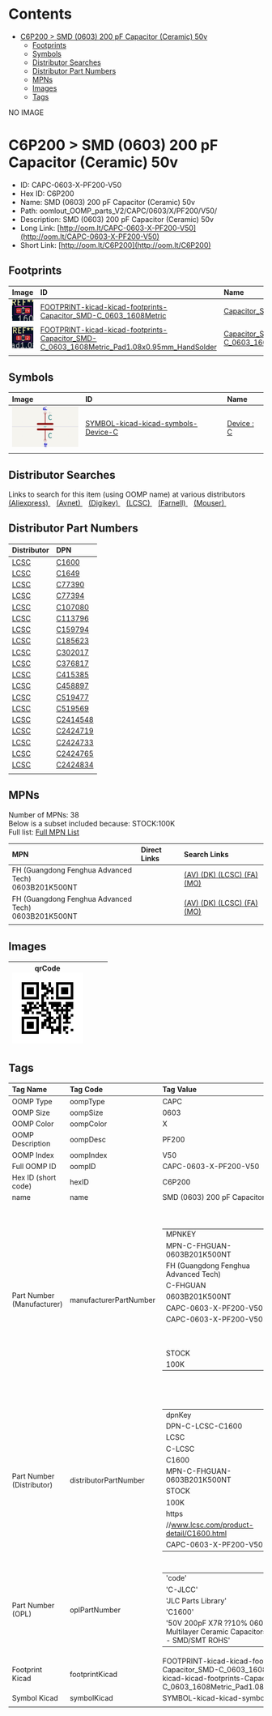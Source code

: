



Contents
========

* [C6P200 > SMD (0603) 200 pF Capacitor (Ceramic) 50v](#c6p200--smd-0603-200-pf-capacitor-ceramic-50v)
	* [Footprints](#footprints)
	* [Symbols](#symbols)
	* [Distributor Searches](#distributor-searches)
	* [Distributor Part Numbers](#distributor-part-numbers)
	* [MPNs](#mpns)
	* [Images](#images)
	* [Tags](#tags)
  
NO IMAGE  
# C6P200 > SMD (0603) 200 pF Capacitor (Ceramic) 50v

- ID: CAPC-0603-X-PF200-V50
- Hex ID: C6P200
- Name: SMD (0603) 200 pF Capacitor (Ceramic) 50v
- Path: oomlout_OOMP_parts_V2/CAPC/0603/X/PF200/V50/
- Description: SMD (0603) 200 pF Capacitor (Ceramic) 50v
- Long Link: [http://oom.lt/CAPC-0603-X-PF200-V50](http://oom.lt/CAPC-0603-X-PF200-V50)
- Short Link: [http://oom.lt/C6P200](http://oom.lt/C6P200)

## Footprints
  

|Image|ID|Name|
| :--- | :--- | :--- |
|[![](https://raw.githubusercontent.com/oomlout/oomlout_OOMP_eda_V2/main/FOOTPRINT/kicad/kicad-footprints/Capacitor_SMD/C_0603_1608Metric/image_140.png)](https://github.com/oomlout/oomlout_OOMP_eda_V2/tree/main/FOOTPRINT/kicad/kicad-footprints/Capacitor_SMD/C_0603_1608Metric/)|[FOOTPRINT-kicad-kicad-footprints-Capacitor_SMD-C_0603_1608Metric](https://github.com/oomlout/oomlout_OOMP_eda_V2/tree/main/FOOTPRINT/kicad/kicad-footprints/Capacitor_SMD/C_0603_1608Metric/)|[Capacitor_SMD : C_0603_1608Metric](https://github.com/oomlout/oomlout_OOMP_eda_V2/tree/main/FOOTPRINT/kicad/kicad-footprints/Capacitor_SMD/C_0603_1608Metric/)|
|[![](https://raw.githubusercontent.com/oomlout/oomlout_OOMP_eda_V2/main/FOOTPRINT/kicad/kicad-footprints/Capacitor_SMD/C_0603_1608Metric_Pad1.08x0.95mm_HandSolder/image_140.png)](https://github.com/oomlout/oomlout_OOMP_eda_V2/tree/main/FOOTPRINT/kicad/kicad-footprints/Capacitor_SMD/C_0603_1608Metric_Pad1.08x0.95mm_HandSolder/)|[FOOTPRINT-kicad-kicad-footprints-Capacitor_SMD-C_0603_1608Metric_Pad1.08x0.95mm_HandSolder](https://github.com/oomlout/oomlout_OOMP_eda_V2/tree/main/FOOTPRINT/kicad/kicad-footprints/Capacitor_SMD/C_0603_1608Metric_Pad1.08x0.95mm_HandSolder/)|[Capacitor_SMD : C_0603_1608Metric_Pad1.08x0.95mm_HandSolder](https://github.com/oomlout/oomlout_OOMP_eda_V2/tree/main/FOOTPRINT/kicad/kicad-footprints/Capacitor_SMD/C_0603_1608Metric_Pad1.08x0.95mm_HandSolder/)|
||||

## Symbols
  

|Image|ID|Name|
| :--- | :--- | :--- |
|[![](https://raw.githubusercontent.com/oomlout/oomlout_OOMP_eda_V2/main/SYMBOL/kicad/kicad-symbols/Device/C/image_140.png)](https://github.com/oomlout/oomlout_OOMP_eda_V2/tree/main/SYMBOL/kicad/kicad-symbols/Device/C/)|[SYMBOL-kicad-kicad-symbols-Device-C](https://github.com/oomlout/oomlout_OOMP_eda_V2/tree/main/SYMBOL/kicad/kicad-symbols/Device/C/)|[Device : C](https://github.com/oomlout/oomlout_OOMP_eda_V2/tree/main/SYMBOL/kicad/kicad-symbols/Device/C/)|
||||

## Distributor Searches
  
Links to search for this item (using OOMP name) at various distributors  
[(Aliexpress) ](https://www.aliexpress.com/wholesale?SearchText=1117SMD+0603+200+pF+Capacitor+Ceramic+50v)&nbsp;&nbsp;&nbsp;[(Avnet) ](https://www.avnet.com/shop/us/search/SMD+0603+200+pF+Capacitor+Ceramic+50v)&nbsp;&nbsp;&nbsp;[(Digikey) ](https://www.digikey.co.uk/en/products/result?s=SMD+0603+200+pF+Capacitor+Ceramic+50v)&nbsp;&nbsp;&nbsp;[(LCSC) ](https://www.lcsc.com/search?q=SMD+0603+200+pF+Capacitor+Ceramic+50v)&nbsp;&nbsp;&nbsp;[(Farnell) ](https://uk.farnell.com/search?st=SMD+0603+200+pF+Capacitor+Ceramic+50v)&nbsp;&nbsp;&nbsp;[(Mouser) ](https://www.mouser.com/c/?q=SMD+0603+200+pF+Capacitor+Ceramic+50v)&nbsp;&nbsp;&nbsp;
## Distributor Part Numbers
  

|Distributor|DPN|
| :--- | :--- |
|[LCSC](https://www.lcsc.com/product-detail/C1600.html)|[C1600](https://www.lcsc.com/product-detail/C1600.html)|
|[LCSC](https://www.lcsc.com/product-detail/C1649.html)|[C1649](https://www.lcsc.com/product-detail/C1649.html)|
|[LCSC](https://www.lcsc.com/product-detail/C77390.html)|[C77390](https://www.lcsc.com/product-detail/C77390.html)|
|[LCSC](https://www.lcsc.com/product-detail/C77394.html)|[C77394](https://www.lcsc.com/product-detail/C77394.html)|
|[LCSC](https://www.lcsc.com/product-detail/C107080.html)|[C107080](https://www.lcsc.com/product-detail/C107080.html)|
|[LCSC](https://www.lcsc.com/product-detail/C113796.html)|[C113796](https://www.lcsc.com/product-detail/C113796.html)|
|[LCSC](https://www.lcsc.com/product-detail/C159794.html)|[C159794](https://www.lcsc.com/product-detail/C159794.html)|
|[LCSC](https://www.lcsc.com/product-detail/C185623.html)|[C185623](https://www.lcsc.com/product-detail/C185623.html)|
|[LCSC](https://www.lcsc.com/product-detail/C302017.html)|[C302017](https://www.lcsc.com/product-detail/C302017.html)|
|[LCSC](https://www.lcsc.com/product-detail/C376817.html)|[C376817](https://www.lcsc.com/product-detail/C376817.html)|
|[LCSC](https://www.lcsc.com/product-detail/C415385.html)|[C415385](https://www.lcsc.com/product-detail/C415385.html)|
|[LCSC](https://www.lcsc.com/product-detail/C458897.html)|[C458897](https://www.lcsc.com/product-detail/C458897.html)|
|[LCSC](https://www.lcsc.com/product-detail/C519477.html)|[C519477](https://www.lcsc.com/product-detail/C519477.html)|
|[LCSC](https://www.lcsc.com/product-detail/C519569.html)|[C519569](https://www.lcsc.com/product-detail/C519569.html)|
|[LCSC](https://www.lcsc.com/product-detail/C2414548.html)|[C2414548](https://www.lcsc.com/product-detail/C2414548.html)|
|[LCSC](https://www.lcsc.com/product-detail/C2424719.html)|[C2424719](https://www.lcsc.com/product-detail/C2424719.html)|
|[LCSC](https://www.lcsc.com/product-detail/C2424733.html)|[C2424733](https://www.lcsc.com/product-detail/C2424733.html)|
|[LCSC](https://www.lcsc.com/product-detail/C2424765.html)|[C2424765](https://www.lcsc.com/product-detail/C2424765.html)|
|[LCSC](https://www.lcsc.com/product-detail/C2424834.html)|[C2424834](https://www.lcsc.com/product-detail/C2424834.html)|
|||

## MPNs
  
Number of MPNs: 38<br>Below is a subset included because: STOCK:100K <br>Full list: [Full MPN List](MPNLIST.md)  

|MPN|Direct Links|Search Links|
| :--- | :--- | :--- |
|FH (Guangdong Fenghua Advanced Tech)<br>0603B201K500NT||[(AV) ](https://www.avnet.com/shop/us/search/0603B201K500NT)[(DK) ](https://www.digikey.co.uk/products/en?keywords=0603B201K500NT)[(LCSC) ](https://www.lcsc.com/search?q=0603B201K500NT)[(FA) ](https://uk.farnell.com/search?st=0603B201K500NT)[(MO) ](https://www.mouser.com/c/?q=0603B201K500NT)|
|FH (Guangdong Fenghua Advanced Tech)<br>0603B201K500NT||[(AV) ](https://www.avnet.com/shop/us/search/0603B201K500NT)[(DK) ](https://www.digikey.co.uk/products/en?keywords=0603B201K500NT)[(LCSC) ](https://www.lcsc.com/search?q=0603B201K500NT)[(FA) ](https://uk.farnell.com/search?st=0603B201K500NT)[(MO) ](https://www.mouser.com/c/?q=0603B201K500NT)|
||||

## Images
  

|qrCode<br>[![](https://raw.githubusercontent.com/oomlout/oomlout_OOMP_parts_V2/main/CAPC/0603/X/PF200/V50/qrCode_140.png)](https://github.com/oomlout/oomlout_OOMP_parts_V2/tree/main/CAPC/0603/X/PF200/V50/qrCode.png)||||
| :---: | :---: | :---: | :---: |

## Tags
  

|Tag Name|Tag Code|Tag Value|
| :--- | :--- | :--- |
|OOMP Type|oompType|CAPC|
|OOMP Size|oompSize|0603|
|OOMP Color|oompColor|X|
|OOMP Description|oompDesc|PF200|
|OOMP Index|oompIndex|V50|
|Full OOMP ID|oompID|CAPC-0603-X-PF200-V50|
|Hex ID (short code)|hexID|C6P200|
|name|name|SMD (0603) 200 pF Capacitor (Ceramic) 50v|
|Part Number (Manufacturer)|manufacturerPartNumber|<table><tr><td>MPNKEY</td></tr><tr><td> MPN-C-FHGUAN-0603B201K500NT</td><td> MANUFACTURER</td></tr><tr><td> FH (Guangdong Fenghua Advanced Tech)</td><td> MANUCODE</td></tr><tr><td> C-FHGUAN</td><td> MPN</td></tr><tr><td> 0603B201K500NT</td><td> OOMPIDPARTIAL</td></tr><tr><td> CAPC-0603-X-PF200-V50</td><td> OOMPID</td></tr><tr><td> CAPC-0603-X-PF200-V50</td><td> LINK</td></tr><tr><td> </td><td> DESCRIPTION</td></tr><tr><td> </td><td> TAGS</td></tr><tr><td> STOCK</td></tr><tr><td>100K</td></tr></table></td><td> <table><tr><td>MPNKEY</td></tr><tr><td> MPN-C-FHGUAN-0603CG201J500NT</td><td> MANUFACTURER</td></tr><tr><td> FH (Guangdong Fenghua Advanced Tech)</td><td> MANUCODE</td></tr><tr><td> C-FHGUAN</td><td> MPN</td></tr><tr><td> 0603CG201J500NT</td><td> OOMPIDPARTIAL</td></tr><tr><td> CAPC-0603-X-PF200-V50</td><td> OOMPID</td></tr><tr><td> CAPC-0603-X-PF200-V50</td><td> LINK</td></tr><tr><td> </td><td> DESCRIPTION</td></tr><tr><td> </td><td> TAGS</td></tr><tr><td> STOCK</td></tr><tr><td>1K</td></tr></table></td><td> <table><tr><td>MPNKEY</td></tr><tr><td> MPN-C-MURATA-GRM1885C1H201JA01D</td><td> MANUFACTURER</td></tr><tr><td> Murata Electronics</td><td> MANUCODE</td></tr><tr><td> C-MURATA</td><td> MPN</td></tr><tr><td> GRM1885C1H201JA01D</td><td> OOMPIDPARTIAL</td></tr><tr><td> CAPC-0603-X-PF200-V50</td><td> OOMPID</td></tr><tr><td> CAPC-0603-X-PF200-V50</td><td> LINK</td></tr><tr><td> </td><td> DESCRIPTION</td></tr><tr><td> </td><td> TAGS</td></tr><tr><td> </td></tr></table></td><td> <table><tr><td>MPNKEY</td></tr><tr><td> MPN-C-SAMSUN-CL10B201KB8NNNC</td><td> MANUFACTURER</td></tr><tr><td> Samsung Electro-Mechanics</td><td> MANUCODE</td></tr><tr><td> C-SAMSUN</td><td> MPN</td></tr><tr><td> CL10B201KB8NNNC</td><td> OOMPIDPARTIAL</td></tr><tr><td> CAPC-0603-X-PF200-V50</td><td> OOMPID</td></tr><tr><td> CAPC-0603-X-PF200-V50</td><td> LINK</td></tr><tr><td> </td><td> DESCRIPTION</td></tr><tr><td> </td><td> TAGS</td></tr><tr><td> STOCK</td></tr><tr><td>1K</td></tr></table></td><td> <table><tr><td>MPNKEY</td></tr><tr><td> MPN-C-YAGEO-CC0603KRX7R9BB201</td><td> MANUFACTURER</td></tr><tr><td> YAGEO</td><td> MANUCODE</td></tr><tr><td> C-YAGEO</td><td> MPN</td></tr><tr><td> CC0603KRX7R9BB201</td><td> OOMPIDPARTIAL</td></tr><tr><td> CAPC-0603-X-PF200-V50</td><td> OOMPID</td></tr><tr><td> CAPC-0603-X-PF200-V50</td><td> LINK</td></tr><tr><td> </td><td> DESCRIPTION</td></tr><tr><td> </td><td> TAGS</td></tr><tr><td> STOCK</td></tr><tr><td>1K</td></tr></table></td><td> <table><tr><td>MPNKEY</td></tr><tr><td> MPN-C-YAGEO-CC0603JRNPO9BN201</td><td> MANUFACTURER</td></tr><tr><td> YAGEO</td><td> MANUCODE</td></tr><tr><td> C-YAGEO</td><td> MPN</td></tr><tr><td> CC0603JRNPO9BN201</td><td> OOMPIDPARTIAL</td></tr><tr><td> CAPC-0603-X-PF200-V50</td><td> OOMPID</td></tr><tr><td> CAPC-0603-X-PF200-V50</td><td> LINK</td></tr><tr><td> </td><td> DESCRIPTION</td></tr><tr><td> </td><td> TAGS</td></tr><tr><td> STOCK</td></tr><tr><td>1K</td></tr></table></td><td> <table><tr><td>MPNKEY</td></tr><tr><td> MPN-C-SAMSUN-CL10C201JB8NNNC</td><td> MANUFACTURER</td></tr><tr><td> Samsung Electro-Mechanics</td><td> MANUCODE</td></tr><tr><td> C-SAMSUN</td><td> MPN</td></tr><tr><td> CL10C201JB8NNNC</td><td> OOMPIDPARTIAL</td></tr><tr><td> CAPC-0603-X-PF200-V50</td><td> OOMPID</td></tr><tr><td> CAPC-0603-X-PF200-V50</td><td> LINK</td></tr><tr><td> </td><td> DESCRIPTION</td></tr><tr><td> </td><td> TAGS</td></tr><tr><td> </td></tr></table></td><td> <table><tr><td>MPNKEY</td></tr><tr><td> MPN-C-MURATA-GCM1885C1H201JA16D</td><td> MANUFACTURER</td></tr><tr><td> Murata Electronics</td><td> MANUCODE</td></tr><tr><td> C-MURATA</td><td> MPN</td></tr><tr><td> GCM1885C1H201JA16D</td><td> OOMPIDPARTIAL</td></tr><tr><td> CAPC-0603-X-PF200-V50</td><td> OOMPID</td></tr><tr><td> CAPC-0603-X-PF200-V50</td><td> LINK</td></tr><tr><td> </td><td> DESCRIPTION</td></tr><tr><td> </td><td> TAGS</td></tr><tr><td> </td></tr></table></td><td> <table><tr><td>MPNKEY</td></tr><tr><td> MPN-C-WALSIN-0603B201K500CT</td><td> MANUFACTURER</td></tr><tr><td> Walsin Tech Corp</td><td> MANUCODE</td></tr><tr><td> C-WALSIN</td><td> MPN</td></tr><tr><td> 0603B201K500CT</td><td> OOMPIDPARTIAL</td></tr><tr><td> CAPC-0603-X-PF200-V50</td><td> OOMPID</td></tr><tr><td> CAPC-0603-X-PF200-V50</td><td> LINK</td></tr><tr><td> </td><td> DESCRIPTION</td></tr><tr><td> </td><td> TAGS</td></tr><tr><td> STOCK</td></tr><tr><td>1K</td></tr></table></td><td> <table><tr><td>MPNKEY</td></tr><tr><td> MPN-C-CCTC-TCC0603X7R201K500CT</td><td> MANUFACTURER</td></tr><tr><td> CCTC</td><td> MANUCODE</td></tr><tr><td> C-CCTC</td><td> MPN</td></tr><tr><td> TCC0603X7R201K500CT</td><td> OOMPIDPARTIAL</td></tr><tr><td> CAPC-0603-X-PF200-V50</td><td> OOMPID</td></tr><tr><td> CAPC-0603-X-PF200-V50</td><td> LINK</td></tr><tr><td> </td><td> DESCRIPTION</td></tr><tr><td> </td><td> TAGS</td></tr><tr><td> STOCK</td></tr><tr><td>1K</td></tr></table></td><td> <table><tr><td>MPNKEY</td></tr><tr><td> MPN-C-MURATA-GRM1882C1H201JA01D</td><td> MANUFACTURER</td></tr><tr><td> Murata Electronics</td><td> MANUCODE</td></tr><tr><td> C-MURATA</td><td> MPN</td></tr><tr><td> GRM1882C1H201JA01D</td><td> OOMPIDPARTIAL</td></tr><tr><td> CAPC-0603-X-PF200-V50</td><td> OOMPID</td></tr><tr><td> CAPC-0603-X-PF200-V50</td><td> LINK</td></tr><tr><td> </td><td> DESCRIPTION</td></tr><tr><td> </td><td> TAGS</td></tr><tr><td> STOCK</td></tr><tr><td>10K</td></tr></table></td><td> <table><tr><td>MPNKEY</td></tr><tr><td> MPN-C-WALSIN-0603N201J500CT</td><td> MANUFACTURER</td></tr><tr><td> Walsin Tech Corp</td><td> MANUCODE</td></tr><tr><td> C-WALSIN</td><td> MPN</td></tr><tr><td> 0603N201J500CT</td><td> OOMPIDPARTIAL</td></tr><tr><td> CAPC-0603-X-PF200-V50</td><td> OOMPID</td></tr><tr><td> CAPC-0603-X-PF200-V50</td><td> LINK</td></tr><tr><td> </td><td> DESCRIPTION</td></tr><tr><td> </td><td> TAGS</td></tr><tr><td> STOCK</td></tr><tr><td>1K</td></tr></table></td><td> <table><tr><td>MPNKEY</td></tr><tr><td> MPN-C-YAGEO-CC0603GRNPO9BN201</td><td> MANUFACTURER</td></tr><tr><td> YAGEO</td><td> MANUCODE</td></tr><tr><td> C-YAGEO</td><td> MPN</td></tr><tr><td> CC0603GRNPO9BN201</td><td> OOMPIDPARTIAL</td></tr><tr><td> CAPC-0603-X-PF200-V50</td><td> OOMPID</td></tr><tr><td> CAPC-0603-X-PF200-V50</td><td> LINK</td></tr><tr><td> </td><td> DESCRIPTION</td></tr><tr><td> </td><td> TAGS</td></tr><tr><td> STOCK</td></tr><tr><td>1K</td></tr></table></td><td> <table><tr><td>MPNKEY</td></tr><tr><td> MPN-C-YAGEO-CC0603FRNPO9BN201</td><td> MANUFACTURER</td></tr><tr><td> YAGEO</td><td> MANUCODE</td></tr><tr><td> C-YAGEO</td><td> MPN</td></tr><tr><td> CC0603FRNPO9BN201</td><td> OOMPIDPARTIAL</td></tr><tr><td> CAPC-0603-X-PF200-V50</td><td> OOMPID</td></tr><tr><td> CAPC-0603-X-PF200-V50</td><td> LINK</td></tr><tr><td> </td><td> DESCRIPTION</td></tr><tr><td> </td><td> TAGS</td></tr><tr><td> STOCK</td></tr><tr><td>1K</td></tr></table></td><td> <table><tr><td>MPNKEY</td></tr><tr><td> MPN-C-KNOWLE-0603Y0500201GQT</td><td> MANUFACTURER</td></tr><tr><td> Knowles</td><td> MANUCODE</td></tr><tr><td> C-KNOWLE</td><td> MPN</td></tr><tr><td> 0603Y0500201GQT</td><td> OOMPIDPARTIAL</td></tr><tr><td> CAPC-0603-X-PF200-V50</td><td> OOMPID</td></tr><tr><td> CAPC-0603-X-PF200-V50</td><td> LINK</td></tr><tr><td> </td><td> DESCRIPTION</td></tr><tr><td> </td><td> TAGS</td></tr><tr><td> </td></tr></table></td><td> <table><tr><td>MPNKEY</td></tr><tr><td> MPN-C-VISHAY-VJ0603D201FXAAR</td><td> MANUFACTURER</td></tr><tr><td> Vishay Intertech</td><td> MANUCODE</td></tr><tr><td> C-VISHAY</td><td> MPN</td></tr><tr><td> VJ0603D201FXAAR</td><td> OOMPIDPARTIAL</td></tr><tr><td> CAPC-0603-X-PF200-V50</td><td> OOMPID</td></tr><tr><td> CAPC-0603-X-PF200-V50</td><td> LINK</td></tr><tr><td> </td><td> DESCRIPTION</td></tr><tr><td> </td><td> TAGS</td></tr><tr><td> </td></tr></table></td><td> <table><tr><td>MPNKEY</td></tr><tr><td> MPN-C-VISHAY-VJ0603D201FLAAT</td><td> MANUFACTURER</td></tr><tr><td> Vishay Intertech</td><td> MANUCODE</td></tr><tr><td> C-VISHAY</td><td> MPN</td></tr><tr><td> VJ0603D201FLAAT</td><td> OOMPIDPARTIAL</td></tr><tr><td> CAPC-0603-X-PF200-V50</td><td> OOMPID</td></tr><tr><td> CAPC-0603-X-PF200-V50</td><td> LINK</td></tr><tr><td> </td><td> DESCRIPTION</td></tr><tr><td> </td><td> TAGS</td></tr><tr><td> </td></tr></table></td><td> <table><tr><td>MPNKEY</td></tr><tr><td> MPN-C-VISHAY-VJ0603D201FLAAR</td><td> MANUFACTURER</td></tr><tr><td> Vishay Intertech</td><td> MANUCODE</td></tr><tr><td> C-VISHAY</td><td> MPN</td></tr><tr><td> VJ0603D201FLAAR</td><td> OOMPIDPARTIAL</td></tr><tr><td> CAPC-0603-X-PF200-V50</td><td> OOMPID</td></tr><tr><td> CAPC-0603-X-PF200-V50</td><td> LINK</td></tr><tr><td> </td><td> DESCRIPTION</td></tr><tr><td> </td><td> TAGS</td></tr><tr><td> </td></tr></table></td><td> <table><tr><td>MPNKEY</td></tr><tr><td> MPN-C-VISHAY-VJ0603D201FLAAJ</td><td> MANUFACTURER</td></tr><tr><td> Vishay Intertech</td><td> MANUCODE</td></tr><tr><td> C-VISHAY</td><td> MPN</td></tr><tr><td> VJ0603D201FLAAJ</td><td> OOMPIDPARTIAL</td></tr><tr><td> CAPC-0603-X-PF200-V50</td><td> OOMPID</td></tr><tr><td> CAPC-0603-X-PF200-V50</td><td> LINK</td></tr><tr><td> </td><td> DESCRIPTION</td></tr><tr><td> </td><td> TAGS</td></tr><tr><td> </td></tr></table></td><td> <table><tr><td>MPNKEY</td></tr><tr><td> MPN-C-FHGUAN-0603B201K500NT</td><td> MANUFACTURER</td></tr><tr><td> FH (Guangdong Fenghua Advanced Tech)</td><td> MANUCODE</td></tr><tr><td> C-FHGUAN</td><td> MPN</td></tr><tr><td> 0603B201K500NT</td><td> OOMPIDPARTIAL</td></tr><tr><td> CAPC-0603-X-PF200-V50</td><td> OOMPID</td></tr><tr><td> CAPC-0603-X-PF200-V50</td><td> LINK</td></tr><tr><td> </td><td> DESCRIPTION</td></tr><tr><td> </td><td> TAGS</td></tr><tr><td> STOCK</td></tr><tr><td>100K</td></tr></table></td><td> <table><tr><td>MPNKEY</td></tr><tr><td> MPN-C-FHGUAN-0603CG201J500NT</td><td> MANUFACTURER</td></tr><tr><td> FH (Guangdong Fenghua Advanced Tech)</td><td> MANUCODE</td></tr><tr><td> C-FHGUAN</td><td> MPN</td></tr><tr><td> 0603CG201J500NT</td><td> OOMPIDPARTIAL</td></tr><tr><td> CAPC-0603-X-PF200-V50</td><td> OOMPID</td></tr><tr><td> CAPC-0603-X-PF200-V50</td><td> LINK</td></tr><tr><td> </td><td> DESCRIPTION</td></tr><tr><td> </td><td> TAGS</td></tr><tr><td> STOCK</td></tr><tr><td>1K</td></tr></table></td><td> <table><tr><td>MPNKEY</td></tr><tr><td> MPN-C-MURATA-GRM1885C1H201JA01D</td><td> MANUFACTURER</td></tr><tr><td> Murata Electronics</td><td> MANUCODE</td></tr><tr><td> C-MURATA</td><td> MPN</td></tr><tr><td> GRM1885C1H201JA01D</td><td> OOMPIDPARTIAL</td></tr><tr><td> CAPC-0603-X-PF200-V50</td><td> OOMPID</td></tr><tr><td> CAPC-0603-X-PF200-V50</td><td> LINK</td></tr><tr><td> </td><td> DESCRIPTION</td></tr><tr><td> </td><td> TAGS</td></tr><tr><td> </td></tr></table></td><td> <table><tr><td>MPNKEY</td></tr><tr><td> MPN-C-SAMSUN-CL10B201KB8NNNC</td><td> MANUFACTURER</td></tr><tr><td> Samsung Electro-Mechanics</td><td> MANUCODE</td></tr><tr><td> C-SAMSUN</td><td> MPN</td></tr><tr><td> CL10B201KB8NNNC</td><td> OOMPIDPARTIAL</td></tr><tr><td> CAPC-0603-X-PF200-V50</td><td> OOMPID</td></tr><tr><td> CAPC-0603-X-PF200-V50</td><td> LINK</td></tr><tr><td> </td><td> DESCRIPTION</td></tr><tr><td> </td><td> TAGS</td></tr><tr><td> STOCK</td></tr><tr><td>1K</td></tr></table></td><td> <table><tr><td>MPNKEY</td></tr><tr><td> MPN-C-YAGEO-CC0603KRX7R9BB201</td><td> MANUFACTURER</td></tr><tr><td> YAGEO</td><td> MANUCODE</td></tr><tr><td> C-YAGEO</td><td> MPN</td></tr><tr><td> CC0603KRX7R9BB201</td><td> OOMPIDPARTIAL</td></tr><tr><td> CAPC-0603-X-PF200-V50</td><td> OOMPID</td></tr><tr><td> CAPC-0603-X-PF200-V50</td><td> LINK</td></tr><tr><td> </td><td> DESCRIPTION</td></tr><tr><td> </td><td> TAGS</td></tr><tr><td> STOCK</td></tr><tr><td>1K</td></tr></table></td><td> <table><tr><td>MPNKEY</td></tr><tr><td> MPN-C-YAGEO-CC0603JRNPO9BN201</td><td> MANUFACTURER</td></tr><tr><td> YAGEO</td><td> MANUCODE</td></tr><tr><td> C-YAGEO</td><td> MPN</td></tr><tr><td> CC0603JRNPO9BN201</td><td> OOMPIDPARTIAL</td></tr><tr><td> CAPC-0603-X-PF200-V50</td><td> OOMPID</td></tr><tr><td> CAPC-0603-X-PF200-V50</td><td> LINK</td></tr><tr><td> </td><td> DESCRIPTION</td></tr><tr><td> </td><td> TAGS</td></tr><tr><td> STOCK</td></tr><tr><td>1K</td></tr></table></td><td> <table><tr><td>MPNKEY</td></tr><tr><td> MPN-C-SAMSUN-CL10C201JB8NNNC</td><td> MANUFACTURER</td></tr><tr><td> Samsung Electro-Mechanics</td><td> MANUCODE</td></tr><tr><td> C-SAMSUN</td><td> MPN</td></tr><tr><td> CL10C201JB8NNNC</td><td> OOMPIDPARTIAL</td></tr><tr><td> CAPC-0603-X-PF200-V50</td><td> OOMPID</td></tr><tr><td> CAPC-0603-X-PF200-V50</td><td> LINK</td></tr><tr><td> </td><td> DESCRIPTION</td></tr><tr><td> </td><td> TAGS</td></tr><tr><td> </td></tr></table></td><td> <table><tr><td>MPNKEY</td></tr><tr><td> MPN-C-MURATA-GCM1885C1H201JA16D</td><td> MANUFACTURER</td></tr><tr><td> Murata Electronics</td><td> MANUCODE</td></tr><tr><td> C-MURATA</td><td> MPN</td></tr><tr><td> GCM1885C1H201JA16D</td><td> OOMPIDPARTIAL</td></tr><tr><td> CAPC-0603-X-PF200-V50</td><td> OOMPID</td></tr><tr><td> CAPC-0603-X-PF200-V50</td><td> LINK</td></tr><tr><td> </td><td> DESCRIPTION</td></tr><tr><td> </td><td> TAGS</td></tr><tr><td> </td></tr></table></td><td> <table><tr><td>MPNKEY</td></tr><tr><td> MPN-C-WALSIN-0603B201K500CT</td><td> MANUFACTURER</td></tr><tr><td> Walsin Tech Corp</td><td> MANUCODE</td></tr><tr><td> C-WALSIN</td><td> MPN</td></tr><tr><td> 0603B201K500CT</td><td> OOMPIDPARTIAL</td></tr><tr><td> CAPC-0603-X-PF200-V50</td><td> OOMPID</td></tr><tr><td> CAPC-0603-X-PF200-V50</td><td> LINK</td></tr><tr><td> </td><td> DESCRIPTION</td></tr><tr><td> </td><td> TAGS</td></tr><tr><td> STOCK</td></tr><tr><td>1K</td></tr></table></td><td> <table><tr><td>MPNKEY</td></tr><tr><td> MPN-C-CCTC-TCC0603X7R201K500CT</td><td> MANUFACTURER</td></tr><tr><td> CCTC</td><td> MANUCODE</td></tr><tr><td> C-CCTC</td><td> MPN</td></tr><tr><td> TCC0603X7R201K500CT</td><td> OOMPIDPARTIAL</td></tr><tr><td> CAPC-0603-X-PF200-V50</td><td> OOMPID</td></tr><tr><td> CAPC-0603-X-PF200-V50</td><td> LINK</td></tr><tr><td> </td><td> DESCRIPTION</td></tr><tr><td> </td><td> TAGS</td></tr><tr><td> STOCK</td></tr><tr><td>1K</td></tr></table></td><td> <table><tr><td>MPNKEY</td></tr><tr><td> MPN-C-MURATA-GRM1882C1H201JA01D</td><td> MANUFACTURER</td></tr><tr><td> Murata Electronics</td><td> MANUCODE</td></tr><tr><td> C-MURATA</td><td> MPN</td></tr><tr><td> GRM1882C1H201JA01D</td><td> OOMPIDPARTIAL</td></tr><tr><td> CAPC-0603-X-PF200-V50</td><td> OOMPID</td></tr><tr><td> CAPC-0603-X-PF200-V50</td><td> LINK</td></tr><tr><td> </td><td> DESCRIPTION</td></tr><tr><td> </td><td> TAGS</td></tr><tr><td> STOCK</td></tr><tr><td>10K</td></tr></table></td><td> <table><tr><td>MPNKEY</td></tr><tr><td> MPN-C-WALSIN-0603N201J500CT</td><td> MANUFACTURER</td></tr><tr><td> Walsin Tech Corp</td><td> MANUCODE</td></tr><tr><td> C-WALSIN</td><td> MPN</td></tr><tr><td> 0603N201J500CT</td><td> OOMPIDPARTIAL</td></tr><tr><td> CAPC-0603-X-PF200-V50</td><td> OOMPID</td></tr><tr><td> CAPC-0603-X-PF200-V50</td><td> LINK</td></tr><tr><td> </td><td> DESCRIPTION</td></tr><tr><td> </td><td> TAGS</td></tr><tr><td> STOCK</td></tr><tr><td>1K</td></tr></table></td><td> <table><tr><td>MPNKEY</td></tr><tr><td> MPN-C-YAGEO-CC0603GRNPO9BN201</td><td> MANUFACTURER</td></tr><tr><td> YAGEO</td><td> MANUCODE</td></tr><tr><td> C-YAGEO</td><td> MPN</td></tr><tr><td> CC0603GRNPO9BN201</td><td> OOMPIDPARTIAL</td></tr><tr><td> CAPC-0603-X-PF200-V50</td><td> OOMPID</td></tr><tr><td> CAPC-0603-X-PF200-V50</td><td> LINK</td></tr><tr><td> </td><td> DESCRIPTION</td></tr><tr><td> </td><td> TAGS</td></tr><tr><td> STOCK</td></tr><tr><td>1K</td></tr></table></td><td> <table><tr><td>MPNKEY</td></tr><tr><td> MPN-C-YAGEO-CC0603FRNPO9BN201</td><td> MANUFACTURER</td></tr><tr><td> YAGEO</td><td> MANUCODE</td></tr><tr><td> C-YAGEO</td><td> MPN</td></tr><tr><td> CC0603FRNPO9BN201</td><td> OOMPIDPARTIAL</td></tr><tr><td> CAPC-0603-X-PF200-V50</td><td> OOMPID</td></tr><tr><td> CAPC-0603-X-PF200-V50</td><td> LINK</td></tr><tr><td> </td><td> DESCRIPTION</td></tr><tr><td> </td><td> TAGS</td></tr><tr><td> STOCK</td></tr><tr><td>1K</td></tr></table></td><td> <table><tr><td>MPNKEY</td></tr><tr><td> MPN-C-KNOWLE-0603Y0500201GQT</td><td> MANUFACTURER</td></tr><tr><td> Knowles</td><td> MANUCODE</td></tr><tr><td> C-KNOWLE</td><td> MPN</td></tr><tr><td> 0603Y0500201GQT</td><td> OOMPIDPARTIAL</td></tr><tr><td> CAPC-0603-X-PF200-V50</td><td> OOMPID</td></tr><tr><td> CAPC-0603-X-PF200-V50</td><td> LINK</td></tr><tr><td> </td><td> DESCRIPTION</td></tr><tr><td> </td><td> TAGS</td></tr><tr><td> </td></tr></table></td><td> <table><tr><td>MPNKEY</td></tr><tr><td> MPN-C-VISHAY-VJ0603D201FXAAR</td><td> MANUFACTURER</td></tr><tr><td> Vishay Intertech</td><td> MANUCODE</td></tr><tr><td> C-VISHAY</td><td> MPN</td></tr><tr><td> VJ0603D201FXAAR</td><td> OOMPIDPARTIAL</td></tr><tr><td> CAPC-0603-X-PF200-V50</td><td> OOMPID</td></tr><tr><td> CAPC-0603-X-PF200-V50</td><td> LINK</td></tr><tr><td> </td><td> DESCRIPTION</td></tr><tr><td> </td><td> TAGS</td></tr><tr><td> </td></tr></table></td><td> <table><tr><td>MPNKEY</td></tr><tr><td> MPN-C-VISHAY-VJ0603D201FLAAT</td><td> MANUFACTURER</td></tr><tr><td> Vishay Intertech</td><td> MANUCODE</td></tr><tr><td> C-VISHAY</td><td> MPN</td></tr><tr><td> VJ0603D201FLAAT</td><td> OOMPIDPARTIAL</td></tr><tr><td> CAPC-0603-X-PF200-V50</td><td> OOMPID</td></tr><tr><td> CAPC-0603-X-PF200-V50</td><td> LINK</td></tr><tr><td> </td><td> DESCRIPTION</td></tr><tr><td> </td><td> TAGS</td></tr><tr><td> </td></tr></table></td><td> <table><tr><td>MPNKEY</td></tr><tr><td> MPN-C-VISHAY-VJ0603D201FLAAR</td><td> MANUFACTURER</td></tr><tr><td> Vishay Intertech</td><td> MANUCODE</td></tr><tr><td> C-VISHAY</td><td> MPN</td></tr><tr><td> VJ0603D201FLAAR</td><td> OOMPIDPARTIAL</td></tr><tr><td> CAPC-0603-X-PF200-V50</td><td> OOMPID</td></tr><tr><td> CAPC-0603-X-PF200-V50</td><td> LINK</td></tr><tr><td> </td><td> DESCRIPTION</td></tr><tr><td> </td><td> TAGS</td></tr><tr><td> </td></tr></table></td><td> <table><tr><td>MPNKEY</td></tr><tr><td> MPN-C-VISHAY-VJ0603D201FLAAJ</td><td> MANUFACTURER</td></tr><tr><td> Vishay Intertech</td><td> MANUCODE</td></tr><tr><td> C-VISHAY</td><td> MPN</td></tr><tr><td> VJ0603D201FLAAJ</td><td> OOMPIDPARTIAL</td></tr><tr><td> CAPC-0603-X-PF200-V50</td><td> OOMPID</td></tr><tr><td> CAPC-0603-X-PF200-V50</td><td> LINK</td></tr><tr><td> </td><td> DESCRIPTION</td></tr><tr><td> </td><td> TAGS</td></tr><tr><td> </td></tr></table>|
|Part Number (Distributor)|distributorPartNumber|<table><tr><td>dpnKey</td></tr><tr><td> DPN-C-LCSC-C1600</td><td> DISTRIBUTOR</td></tr><tr><td> LCSC</td><td> DISTRCODE</td></tr><tr><td> C-LCSC</td><td> DPN</td></tr><tr><td> C1600</td><td> MPN</td></tr><tr><td> MPN-C-FHGUAN-0603B201K500NT</td><td> TAGS</td></tr><tr><td> STOCK</td></tr><tr><td>100K</td><td> LINK</td></tr><tr><td> https</td></tr><tr><td>//www.lcsc.com/product-detail/C1600.html</td><td> OOMPID</td></tr><tr><td> CAPC-0603-X-PF200-V50</td></tr></table></td><td> <table><tr><td>dpnKey</td></tr><tr><td> DPN-C-LCSC-C1649</td><td> DISTRIBUTOR</td></tr><tr><td> LCSC</td><td> DISTRCODE</td></tr><tr><td> C-LCSC</td><td> DPN</td></tr><tr><td> C1649</td><td> MPN</td></tr><tr><td> MPN-C-FHGUAN-0603CG201J500NT</td><td> TAGS</td></tr><tr><td> STOCK</td></tr><tr><td>1K</td><td> LINK</td></tr><tr><td> https</td></tr><tr><td>//www.lcsc.com/product-detail/C1649.html</td><td> OOMPID</td></tr><tr><td> CAPC-0603-X-PF200-V50</td></tr></table></td><td> <table><tr><td>dpnKey</td></tr><tr><td> DPN-C-LCSC-C77390</td><td> DISTRIBUTOR</td></tr><tr><td> LCSC</td><td> DISTRCODE</td></tr><tr><td> C-LCSC</td><td> DPN</td></tr><tr><td> C77390</td><td> MPN</td></tr><tr><td> MPN-C-MURATA-GRM1885C1H201JA01D</td><td> TAGS</td></tr><tr><td> </td><td> LINK</td></tr><tr><td> https</td></tr><tr><td>//www.lcsc.com/product-detail/C77390.html</td><td> OOMPID</td></tr><tr><td> CAPC-0603-X-PF200-V50</td></tr></table></td><td> <table><tr><td>dpnKey</td></tr><tr><td> DPN-C-LCSC-C77394</td><td> DISTRIBUTOR</td></tr><tr><td> LCSC</td><td> DISTRCODE</td></tr><tr><td> C-LCSC</td><td> DPN</td></tr><tr><td> C77394</td><td> MPN</td></tr><tr><td> MPN-C-SAMSUN-CL10B201KB8NNNC</td><td> TAGS</td></tr><tr><td> STOCK</td></tr><tr><td>1K</td><td> LINK</td></tr><tr><td> https</td></tr><tr><td>//www.lcsc.com/product-detail/C77394.html</td><td> OOMPID</td></tr><tr><td> CAPC-0603-X-PF200-V50</td></tr></table></td><td> <table><tr><td>dpnKey</td></tr><tr><td> DPN-C-LCSC-C107080</td><td> DISTRIBUTOR</td></tr><tr><td> LCSC</td><td> DISTRCODE</td></tr><tr><td> C-LCSC</td><td> DPN</td></tr><tr><td> C107080</td><td> MPN</td></tr><tr><td> MPN-C-YAGEO-CC0603KRX7R9BB201</td><td> TAGS</td></tr><tr><td> STOCK</td></tr><tr><td>1K</td><td> LINK</td></tr><tr><td> https</td></tr><tr><td>//www.lcsc.com/product-detail/C107080.html</td><td> OOMPID</td></tr><tr><td> CAPC-0603-X-PF200-V50</td></tr></table></td><td> <table><tr><td>dpnKey</td></tr><tr><td> DPN-C-LCSC-C113796</td><td> DISTRIBUTOR</td></tr><tr><td> LCSC</td><td> DISTRCODE</td></tr><tr><td> C-LCSC</td><td> DPN</td></tr><tr><td> C113796</td><td> MPN</td></tr><tr><td> MPN-C-YAGEO-CC0603JRNPO9BN201</td><td> TAGS</td></tr><tr><td> STOCK</td></tr><tr><td>1K</td><td> LINK</td></tr><tr><td> https</td></tr><tr><td>//www.lcsc.com/product-detail/C113796.html</td><td> OOMPID</td></tr><tr><td> CAPC-0603-X-PF200-V50</td></tr></table></td><td> <table><tr><td>dpnKey</td></tr><tr><td> DPN-C-LCSC-C159794</td><td> DISTRIBUTOR</td></tr><tr><td> LCSC</td><td> DISTRCODE</td></tr><tr><td> C-LCSC</td><td> DPN</td></tr><tr><td> C159794</td><td> MPN</td></tr><tr><td> MPN-C-SAMSUN-CL10C201JB8NNNC</td><td> TAGS</td></tr><tr><td> </td><td> LINK</td></tr><tr><td> https</td></tr><tr><td>//www.lcsc.com/product-detail/C159794.html</td><td> OOMPID</td></tr><tr><td> CAPC-0603-X-PF200-V50</td></tr></table></td><td> <table><tr><td>dpnKey</td></tr><tr><td> DPN-C-LCSC-C185623</td><td> DISTRIBUTOR</td></tr><tr><td> LCSC</td><td> DISTRCODE</td></tr><tr><td> C-LCSC</td><td> DPN</td></tr><tr><td> C185623</td><td> MPN</td></tr><tr><td> MPN-C-MURATA-GCM1885C1H201JA16D</td><td> TAGS</td></tr><tr><td> </td><td> LINK</td></tr><tr><td> https</td></tr><tr><td>//www.lcsc.com/product-detail/C185623.html</td><td> OOMPID</td></tr><tr><td> CAPC-0603-X-PF200-V50</td></tr></table></td><td> <table><tr><td>dpnKey</td></tr><tr><td> DPN-C-LCSC-C302017</td><td> DISTRIBUTOR</td></tr><tr><td> LCSC</td><td> DISTRCODE</td></tr><tr><td> C-LCSC</td><td> DPN</td></tr><tr><td> C302017</td><td> MPN</td></tr><tr><td> MPN-C-WALSIN-0603B201K500CT</td><td> TAGS</td></tr><tr><td> STOCK</td></tr><tr><td>1K</td><td> LINK</td></tr><tr><td> https</td></tr><tr><td>//www.lcsc.com/product-detail/C302017.html</td><td> OOMPID</td></tr><tr><td> CAPC-0603-X-PF200-V50</td></tr></table></td><td> <table><tr><td>dpnKey</td></tr><tr><td> DPN-C-LCSC-C376817</td><td> DISTRIBUTOR</td></tr><tr><td> LCSC</td><td> DISTRCODE</td></tr><tr><td> C-LCSC</td><td> DPN</td></tr><tr><td> C376817</td><td> MPN</td></tr><tr><td> MPN-C-CCTC-TCC0603X7R201K500CT</td><td> TAGS</td></tr><tr><td> STOCK</td></tr><tr><td>1K</td><td> LINK</td></tr><tr><td> https</td></tr><tr><td>//www.lcsc.com/product-detail/C376817.html</td><td> OOMPID</td></tr><tr><td> CAPC-0603-X-PF200-V50</td></tr></table></td><td> <table><tr><td>dpnKey</td></tr><tr><td> DPN-C-LCSC-C415385</td><td> DISTRIBUTOR</td></tr><tr><td> LCSC</td><td> DISTRCODE</td></tr><tr><td> C-LCSC</td><td> DPN</td></tr><tr><td> C415385</td><td> MPN</td></tr><tr><td> MPN-C-MURATA-GRM1882C1H201JA01D</td><td> TAGS</td></tr><tr><td> STOCK</td></tr><tr><td>10K</td><td> LINK</td></tr><tr><td> https</td></tr><tr><td>//www.lcsc.com/product-detail/C415385.html</td><td> OOMPID</td></tr><tr><td> CAPC-0603-X-PF200-V50</td></tr></table></td><td> <table><tr><td>dpnKey</td></tr><tr><td> DPN-C-LCSC-C458897</td><td> DISTRIBUTOR</td></tr><tr><td> LCSC</td><td> DISTRCODE</td></tr><tr><td> C-LCSC</td><td> DPN</td></tr><tr><td> C458897</td><td> MPN</td></tr><tr><td> MPN-C-WALSIN-0603N201J500CT</td><td> TAGS</td></tr><tr><td> STOCK</td></tr><tr><td>1K</td><td> LINK</td></tr><tr><td> https</td></tr><tr><td>//www.lcsc.com/product-detail/C458897.html</td><td> OOMPID</td></tr><tr><td> CAPC-0603-X-PF200-V50</td></tr></table></td><td> <table><tr><td>dpnKey</td></tr><tr><td> DPN-C-LCSC-C519477</td><td> DISTRIBUTOR</td></tr><tr><td> LCSC</td><td> DISTRCODE</td></tr><tr><td> C-LCSC</td><td> DPN</td></tr><tr><td> C519477</td><td> MPN</td></tr><tr><td> MPN-C-YAGEO-CC0603GRNPO9BN201</td><td> TAGS</td></tr><tr><td> STOCK</td></tr><tr><td>1K</td><td> LINK</td></tr><tr><td> https</td></tr><tr><td>//www.lcsc.com/product-detail/C519477.html</td><td> OOMPID</td></tr><tr><td> CAPC-0603-X-PF200-V50</td></tr></table></td><td> <table><tr><td>dpnKey</td></tr><tr><td> DPN-C-LCSC-C519569</td><td> DISTRIBUTOR</td></tr><tr><td> LCSC</td><td> DISTRCODE</td></tr><tr><td> C-LCSC</td><td> DPN</td></tr><tr><td> C519569</td><td> MPN</td></tr><tr><td> MPN-C-YAGEO-CC0603FRNPO9BN201</td><td> TAGS</td></tr><tr><td> STOCK</td></tr><tr><td>1K</td><td> LINK</td></tr><tr><td> https</td></tr><tr><td>//www.lcsc.com/product-detail/C519569.html</td><td> OOMPID</td></tr><tr><td> CAPC-0603-X-PF200-V50</td></tr></table></td><td> <table><tr><td>dpnKey</td></tr><tr><td> DPN-C-LCSC-C2414548</td><td> DISTRIBUTOR</td></tr><tr><td> LCSC</td><td> DISTRCODE</td></tr><tr><td> C-LCSC</td><td> DPN</td></tr><tr><td> C2414548</td><td> MPN</td></tr><tr><td> MPN-C-KNOWLE-0603Y0500201GQT</td><td> TAGS</td></tr><tr><td> </td><td> LINK</td></tr><tr><td> https</td></tr><tr><td>//www.lcsc.com/product-detail/C2414548.html</td><td> OOMPID</td></tr><tr><td> CAPC-0603-X-PF200-V50</td></tr></table></td><td> <table><tr><td>dpnKey</td></tr><tr><td> DPN-C-LCSC-C2424719</td><td> DISTRIBUTOR</td></tr><tr><td> LCSC</td><td> DISTRCODE</td></tr><tr><td> C-LCSC</td><td> DPN</td></tr><tr><td> C2424719</td><td> MPN</td></tr><tr><td> MPN-C-VISHAY-VJ0603D201FXAAR</td><td> TAGS</td></tr><tr><td> </td><td> LINK</td></tr><tr><td> https</td></tr><tr><td>//www.lcsc.com/product-detail/C2424719.html</td><td> OOMPID</td></tr><tr><td> CAPC-0603-X-PF200-V50</td></tr></table></td><td> <table><tr><td>dpnKey</td></tr><tr><td> DPN-C-LCSC-C2424733</td><td> DISTRIBUTOR</td></tr><tr><td> LCSC</td><td> DISTRCODE</td></tr><tr><td> C-LCSC</td><td> DPN</td></tr><tr><td> C2424733</td><td> MPN</td></tr><tr><td> MPN-C-VISHAY-VJ0603D201FLAAT</td><td> TAGS</td></tr><tr><td> </td><td> LINK</td></tr><tr><td> https</td></tr><tr><td>//www.lcsc.com/product-detail/C2424733.html</td><td> OOMPID</td></tr><tr><td> CAPC-0603-X-PF200-V50</td></tr></table></td><td> <table><tr><td>dpnKey</td></tr><tr><td> DPN-C-LCSC-C2424765</td><td> DISTRIBUTOR</td></tr><tr><td> LCSC</td><td> DISTRCODE</td></tr><tr><td> C-LCSC</td><td> DPN</td></tr><tr><td> C2424765</td><td> MPN</td></tr><tr><td> MPN-C-VISHAY-VJ0603D201FLAAR</td><td> TAGS</td></tr><tr><td> </td><td> LINK</td></tr><tr><td> https</td></tr><tr><td>//www.lcsc.com/product-detail/C2424765.html</td><td> OOMPID</td></tr><tr><td> CAPC-0603-X-PF200-V50</td></tr></table></td><td> <table><tr><td>dpnKey</td></tr><tr><td> DPN-C-LCSC-C2424834</td><td> DISTRIBUTOR</td></tr><tr><td> LCSC</td><td> DISTRCODE</td></tr><tr><td> C-LCSC</td><td> DPN</td></tr><tr><td> C2424834</td><td> MPN</td></tr><tr><td> MPN-C-VISHAY-VJ0603D201FLAAJ</td><td> TAGS</td></tr><tr><td> </td><td> LINK</td></tr><tr><td> https</td></tr><tr><td>//www.lcsc.com/product-detail/C2424834.html</td><td> OOMPID</td></tr><tr><td> CAPC-0603-X-PF200-V50</td></tr></table>|
|Part Number (OPL)|oplPartNumber|<table><tr><td>'code'</td></tr><tr><td> 'C-JLCC'</td><td> 'name'</td></tr><tr><td> 'JLC Parts Library'</td><td> 'partID'</td></tr><tr><td> 'C1600'</td><td> 'partName'</td></tr><tr><td> '50V 200pF X7R ??10% 0603  Multilayer Ceramic Capacitors MLCC - SMD/SMT ROHS'</td></tr></table>|
|Footprint Kicad|footprintKicad|FOOTPRINT-kicad-kicad-footprints-Capacitor_SMD-C_0603_1608Metric, FOOTPRINT-kicad-kicad-footprints-Capacitor_SMD-C_0603_1608Metric_Pad1.08x0.95mm_HandSolder|
|Symbol Kicad|symbolKicad|SYMBOL-kicad-kicad-symbols-Device-C|
||||
